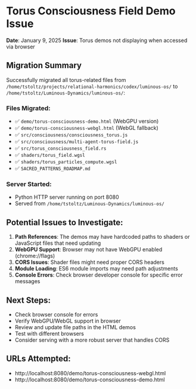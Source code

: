 # Torus Consciousness Field Demo Issue

**Date**: January 9, 2025
**Issue**: Torus demos not displaying when accessed via browser

## Migration Summary
Successfully migrated all torus-related files from `/home/tstoltz/projects/relational-harmonics/codex/luminous-os/` to `/home/tstoltz/Luminous-Dynamics/luminous-os/`:

### Files Migrated:
- ✅ `demo/torus-consciousness-demo.html` (WebGPU version)
- ✅ `demo/torus-consciousness-webgl.html` (WebGL fallback)
- ✅ `src/consciousness/consciousness_torus.js`
- ✅ `src/consciousness/multi-agent-torus-field.js`
- ✅ `src/torus_consciousness_field.rs`
- ✅ `shaders/torus_field.wgsl`
- ✅ `shaders/torus_particles_compute.wgsl`
- ✅ `SACRED_PATTERNS_ROADMAP.md`

### Server Started:
- Python HTTP server running on port 8080
- Served from `/home/tstoltz/Luminous-Dynamics/luminous-os/`

## Potential Issues to Investigate:
1. **Path References**: The demos may have hardcoded paths to shaders or JavaScript files that need updating
2. **WebGPU Support**: Browser may not have WebGPU enabled (chrome://flags)
3. **CORS Issues**: Shader files might need proper CORS headers
4. **Module Loading**: ES6 module imports may need path adjustments
5. **Console Errors**: Check browser developer console for specific error messages

## Next Steps:
- Check browser console for errors
- Verify WebGPU/WebGL support in browser
- Review and update file paths in the HTML demos
- Test with different browsers
- Consider serving with a more robust server that handles CORS

## URLs Attempted:
- http://localhost:8080/demo/torus-consciousness-webgl.html
- http://localhost:8080/demo/torus-consciousness-demo.html